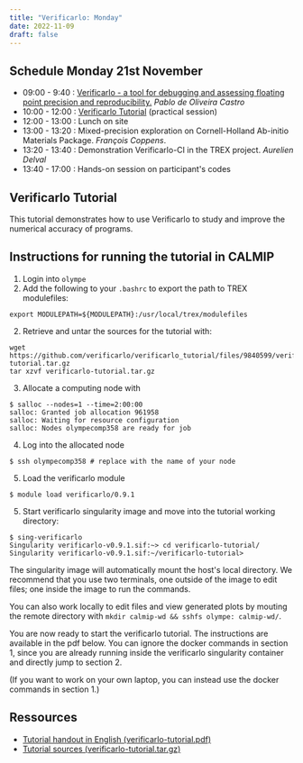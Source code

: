 ```yaml
---
title: "Verificarlo: Monday"
date: 2022-11-09
draft: false
---
```



## Schedule Monday 21st November

* 09:00 - 9:40 : [Verificarlo - a tool for debugging and assessing floating point precision and reproducibility.](https://trex-coe.github.io/CalmipTraining/presentations/verificarlo-slides.pdf) _Pablo de Oliveira Castro_
* 10:00 - 12:00 : [Verificarlo Tutorial](https://trex-coe.github.io/CalmipTraining/presentations/verificarlo-tutorial.pdf) (practical session)
* 12:00 - 13:00 : Lunch on site
* 13:00 - 13:20 : Mixed-precision exploration on Cornell-Holland Ab-initio Materials Package. _François Coppens_.
* 13:20 - 13:40 : Demonstration Verificarlo-CI in the TREX project. _Aurelien Delval_
* 13:40 - 17:00 : Hands-on session on participant's codes

## Verificarlo Tutorial

This tutorial demonstrates how to use Verificarlo to study and improve the numerical accuracy of programs.

## Instructions for running the tutorial in CALMIP

1. Login into `olympe`
2. Add the following to your `.bashrc` to export the path to TREX modulefiles:
```
export MODULEPATH=${MODULEPATH}:/usr/local/trex/modulefiles
```

2. Retrieve and untar the sources for the tutorial with:
```
wget https://github.com/verificarlo/verificarlo_tutorial/files/9840599/verificarlo-tutorial.tar.gz
tar xzvf verificarlo-tutorial.tar.gz
```

3. Allocate a computing node with
```
$ salloc --nodes=1 --time=2:00:00
salloc: Granted job allocation 961958
salloc: Waiting for resource configuration
salloc: Nodes olympecomp358 are ready for job
```
4. Log into the allocated node
```
$ ssh olympecomp358 # replace with the name of your node
```

5. Load the verificarlo module
```
$ module load verificarlo/0.9.1
```
5. Start verificarlo singularity image and move into the tutorial working directory:
```
$ sing-verificarlo
Singularity verificarlo-v0.9.1.sif:~> cd verificarlo-tutorial/
Singularity verificarlo-v0.9.1.sif:~/verificarlo-tutorial> 
```

The singularity image will automatically mount the host's local directory. We
recommend that you use two terminals, one outside of the image to edit files;
one inside the image to run the commands.

You can also work locally to edit files and view generated plots by mouting the remote directory with `mkdir calmip-wd && sshfs olympe: calmip-wd/`.

You are now ready to start the verificarlo tutorial. The instructions are
available in the pdf below. You can ignore the docker commands in section 1, since you are
already running inside the verificarlo singularity container and directly jump to section 2.

(If you want to work on your own laptop, you can instead use the docker commands in section 1.)

## Ressources

* [Tutorial handout in English (verificarlo-tutorial.pdf)](https://trex-coe.github.io/CalmipTraining/presentations/verificarlo-tutorial.pdf)
* [Tutorial sources (verificarlo-tutorial.tar.gz)](https://github.com/verificarlo/verificarlo_tutorial/files/9840599/verificarlo-tutorial.tar.gz)
